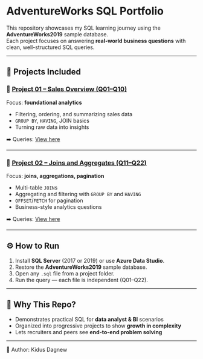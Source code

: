 # AdventureWorks SQL Portfolio

This repository showcases my SQL learning journey using the **AdventureWorks2019** sample database.  
Each project focuses on answering **real-world business questions** with clean, well-structured SQL queries.

---

## 📂 Projects Included

### 🔹 [Project 01 – Sales Overview (Q01–Q10)](project-01-sales-overview)
Focus: **foundational analytics**
- Filtering, ordering, and summarizing sales data  
- `GROUP BY`, `HAVING`, JOIN basics  
- Turning raw data into insights  

➡️ Queries: [View here](project-01-sales-overview/queries)

---

### 🔹 [Project 02 – Joins and Aggregates (Q11–Q22)](project-02-joins-and-aggregates)
Focus: **joins, aggregations, pagination**
- Multi-table `JOIN`s  
- Aggregating and filtering with `GROUP BY` and `HAVING`  
- `OFFSET`/`FETCH` for pagination  
- Business-style analytics questions  

➡️ Queries: [View here](project-02-joins-and-aggregates/queries)

---

## ⚙️ How to Run
1. Install **SQL Server** (2017 or 2019) or use **Azure Data Studio**.  
2. Restore the **AdventureWorks2019** sample database.  
3. Open any `.sql` file from a project folder.  
4. Run the query — each file is independent (Q01–Q22).

---

## 🌟 Why This Repo?
- Demonstrates practical SQL for **data analyst & BI** scenarios  
- Organized into progressive projects to show **growth in complexity**  
- Lets recruiters and peers see **end-to-end problem solving**

---

👤 Author: Kidus Dagnew

